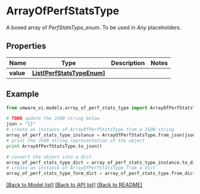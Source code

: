 # ArrayOfPerfStatsType

A boxed array of *PerfStatsType_enum*. To be used in *Any* placeholders. 

## Properties
Name | Type | Description | Notes
------------ | ------------- | ------------- | -------------
**value** | [**List[PerfStatsTypeEnum]**](PerfStatsTypeEnum.md) |  | 

## Example

```python
from vmware_vi.models.array_of_perf_stats_type import ArrayOfPerfStatsType

# TODO update the JSON string below
json = "{}"
# create an instance of ArrayOfPerfStatsType from a JSON string
array_of_perf_stats_type_instance = ArrayOfPerfStatsType.from_json(json)
# print the JSON string representation of the object
print ArrayOfPerfStatsType.to_json()

# convert the object into a dict
array_of_perf_stats_type_dict = array_of_perf_stats_type_instance.to_dict()
# create an instance of ArrayOfPerfStatsType from a dict
array_of_perf_stats_type_form_dict = array_of_perf_stats_type.from_dict(array_of_perf_stats_type_dict)
```
[[Back to Model list]](../README.md#documentation-for-models) [[Back to API list]](../README.md#documentation-for-api-endpoints) [[Back to README]](../README.md)


